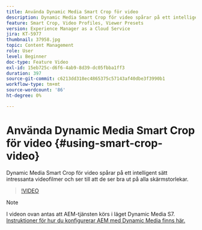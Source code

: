 ```yaml
---
title: Använda Dynamic Media Smart Crop för video
description: Dynamic Media Smart Crop för video spårar på ett intelligent sätt intressanta videofilmer och ser till att de ser bra ut på alla skärmstorlekar.
feature: Smart Crop, Video Profiles, Viewer Presets
version: Experience Manager as a Cloud Service
jira: KT-5977
thumbnail: 37958.jpg
topic: Content Management
role: User
level: Beginner
doc-type: Feature Video
exl-id: 15eb725c-d6f6-4ab9-8d39-dc05fbba1ff3
duration: 397
source-git-commit: c6213dd318ec4865375c57143af40dbe3f3990b1
workflow-type: tm+mt
source-wordcount: '86'
ht-degree: 0%

---
```


# Använda Dynamic Media Smart Crop för video {#using-smart-crop-video}

Dynamic Media Smart Crop för video spårar på ett intelligent sätt intressanta videofilmer och ser till att de ser bra ut på alla skärmstorlekar.

>[!VIDEO](https://video.tv.adobe.com/v/37958?quality=12&learn=on)

>[!NOTE]
>
>I videon ovan antas att AEM-tjänsten körs i läget Dynamic Media S7. [Instruktioner för hur du konfigurerar AEM med Dynamic Media finns här.](https://experienceleague.adobe.com/docs/experience-manager-cloud-service/assets/dynamicmedia/config-dm.html)
